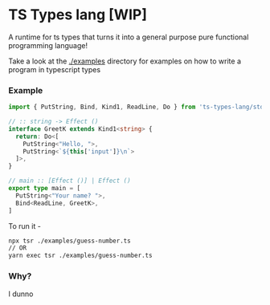# TS Types lang [WIP]
A runtime for ts types that turns it into a general purpose pure functional programming language!

Take a look at the [./examples](./examples) directory for examples on how to write a program in typescript types


### Example

```typescript
import { PutString, Bind, Kind1, ReadLine, Do } from 'ts-types-lang/stdlib'

// :: string -> Effect ()
interface GreetK extends Kind1<string> {
  return: Do<[
    PutString<"Hello, ">,
    PutString<`${this['input']}\n`>
  ]>,
}

// main :: [Effect ()] | Effect ()
export type main = [
  PutString<"Your name? ">,
  Bind<ReadLine, GreetK>,
]
```

To run it -
```bash
npx tsr ./examples/guess-number.ts
// OR
yarn exec tsr ./examples/guess-number.ts
```


### Why?

I dunno

